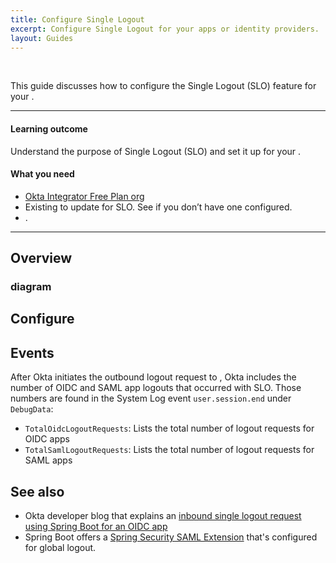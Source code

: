 ```yaml
---
title: Configure Single Logout
excerpt: Configure Single Logout for your apps or identity providers.
layout: Guides
---
```


<ApiLifecycle access="ie" /><br>
<ApiLifecycle access="ea" />

This guide discusses how to configure the Single Logout (SLO) feature for your <StackSnippet snippet="aori" inline />.

---

#### Learning outcome

Understand the purpose of Single Logout (SLO) and set it up for your <StackSnippet snippet="aori" inline />.

#### What you need

* [Okta Integrator Free Plan org](https://developer.okta.com/signup)
* Existing <StackSnippet snippet="appidp" inline /> to update for SLO. See <StackSnippet snippet="appidp" inline /> if you don’t have one configured.
* <StackSnippet snippet="feature" inline />.

---

## Overview

<StackSnippet snippet="overview" />

### <StackSnippet snippet="sloorsloidp" inline /> diagram

<StackSnippet snippet="diagramflow" />

## Configure <StackSnippet snippet="sloorsloidp" inline />

<StackSnippet snippet="intro" />

<StackSnippet snippet="updateapporidp" />

## Events

After Okta initiates the outbound logout request to <StackSnippet snippet="downup" inline />, Okta includes the number of OIDC and SAML app logouts that occurred with SLO. Those numbers are found in the System Log event `user.session.end` under `DebugData`:

* `TotalOidcLogoutRequests`: Lists the total number of logout requests for OIDC apps
* `TotalSamlLogoutRequests`: Lists the total number of logout requests for SAML apps

## See also

* Okta developer blog that explains an [inbound single logout request using Spring Boot for an OIDC app](https://developer.okta.com/blog/2020/03/27/spring-oidc-logout-options)
* Spring Boot offers a [Spring Security SAML Extension](https://docs.spring.io/spring-security-saml/docs/current/reference/htmlsingle/#configuration-logout-global) that's configured for global logout.

